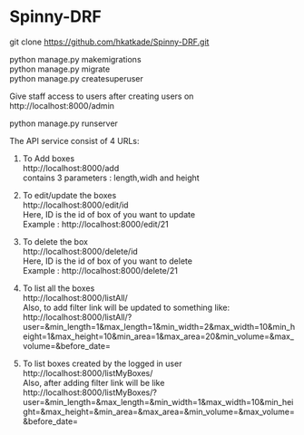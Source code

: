 # Spinny-DRF
git clone https://github.com/hkatkade/Spinny-DRF.git

python manage.py makemigrations\
python manage.py migrate \
python manage.py createsuperuser <br>

Give staff access to users after creating users on http://localhost:8000/admin <br>

python manage.py runserver 

The API service consist of 4 URLs: <br>
1. To Add boxes\
   http://localhost:8000/add <br>
   contains 3 parameters : length,widh and height

2. To edit/update the boxes\
   http://localhost:8000/edit/id  <br>
   Here, ID is the id of box of you want to update\
   Example : http://localhost:8000/edit/21    

3. To delete the box\
   http://localhost:8000/delete/id <br>
   Here, ID is the id of box of you want to delete <br> 
   Example : http://localhost:8000/delete/21  <br>
  
4. To list all the boxes\
   http://localhost:8000/listAll/ <br>
   Also, to add filter link will be updated to something like:\
   http://localhost:8000/listAll/?user=&min_length=1&max_length=1&min_width=2&max_width=10&min_height=1&max_height=10&min_area=1&max_area=20&min_volume=&max_volume=&before_date= <br>
  
5. To list boxes created by the logged in user\
   http://localhost:8000/listMyBoxes/ <br>
   Also, after adding filter link will be like <br>
   http://localhost:8000/listMyBoxes/?user=&min_length=&max_length=&min_width=1&max_width=10&min_height=&max_height=&min_area=&max_area=&min_volume=&max_volume=&before_date=
  
